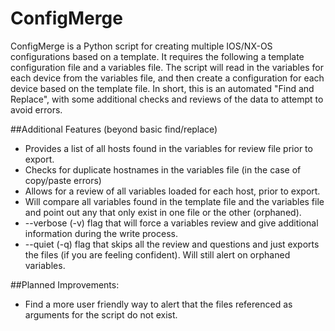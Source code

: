 ConfigMerge
===========

ConfigMerge is a Python script for creating multiple IOS/NX-OS configurations based on a template.  It requires the following a template configuration file and a variables file.  The script will read in the variables for each device from the variables file, and then create a configuration for each device based on the template file. In short, this is an automated "Find and Replace", with some additional checks and reviews of the data to attempt to avoid errors.

##Additional Features (beyond basic find/replace)
* Provides a list of all hosts found in the variables for review file prior to export.
* Checks for duplicate hostnames in the variables file (in the case of copy/paste errors)
* Allows for a review of all variables loaded for each host, prior to export.
* Will compare all variables found in the template file and the variables file and point out any that only exist in one file or the other (orphaned).
* --verbose (-v) flag that will force a variables review and give additional information during the write process.
* --quiet (-q) flag that skips all the review and questions and just exports the files (if you are feeling confident).  Will still alert on orphaned variables.


##Planned Improvements:

* Find a more user friendly way to alert that the files referenced as arguments for the script do not exist.
